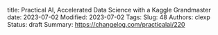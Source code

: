 title: Practical AI, Accelerated Data Science with a Kaggle Grandmaster
date: 2023-07-02
Modified: 2023-07-02
Tags: 
Slug: 48
Authors: clexp
Status: draft
Summary: 
https://changelog.com/practicalai/220